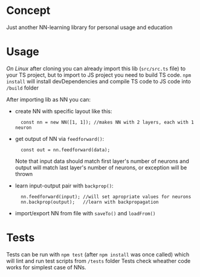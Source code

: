 # Concept

Just another NN-learning library for personal usage and education

# Usage

*On Linux* after cloning you can already import this lib (`src/src.ts` file) to your TS project, but to import to JS project you need to build TS code.
`npm install` will install devDependencies and compile TS code to JS code into `/build` folder

After importing lib as NN you can:

- create NN with specific layout like this:

        const nn = new NN([1, 1]); //makes NN with 2 layers, each with 1 neuron

- get output of NN via `feedforward()`:

        const out = nn.feedforward(data);

    Note that input data should match first layer's number of neurons and output will match last layer's number of neurons, or exception will be thrown
- learn input-output pair with `backprop()`:

        nn.feedforward(input); //will set apropriate values for neurons
        nn.backprop(output);   //learn with backpropagation

- import/export NN from file with `saveTo()` and `loadFrom()`

# Tests

Tests can be run with `npm test` (after `npm install` was once called) which will lint and run test scripts from `/tests` folder
Tests check wheather code works for simplest case of NNs.
